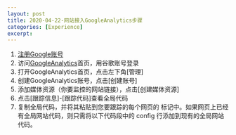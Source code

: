 ```yaml
---
layout: post
title: 2020-04-22-网站接入GoogleAnalytics步骤
categories: [Experience]
excerpt: 
---
```


1. [注册Google账号](https://accounts.google.com/signup/v2/webcreateaccount?continue=https%3A%2F%2Faccounts.google.com%2F&gmb=exp&biz=false&flowName=GlifWebSignIn&flowEntry=SignUp)
2. 访问[GoogleAnalytics](https://analytics.google.com/analytics/web/?authuser=0)首页，用谷歌账号登录
3. 打开GoogleAnalytics首页，点击左下角[管理]
4. 创建GoogleAnalytics账号，点击[创建账号]
5. 添加媒体资源（你要监控的网站链接），点击[创建媒体资源]
6. 点击[跟踪信息]-[跟踪代码]查看全局代码
7. 复制全局代码，并将其粘贴到您要跟踪的每个网页的 <HEAD> 标记中。如果网页上已经有全局网站代码，则只需将以下代码段中的 config 行添加到现有的全局网站代码。